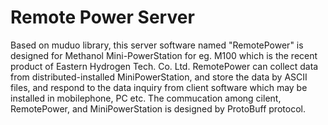 # Remote Power Server

Based on muduo library, this server software named "RemotePower" is designed for Methanol Mini-PowerStation for eg. M100 which is the recent product of Eastern Hydrogen Tech. Co. Ltd. RemotePower can collect data from distributed-installed MiniPowerStation, and store the data by ASCII files, and respond to the data inquiry from client software which may be installed in mobilephone, PC etc. The commucation among cilent, RemotePower, and MiniPowerStation is designed by ProtoBuff protocol.
